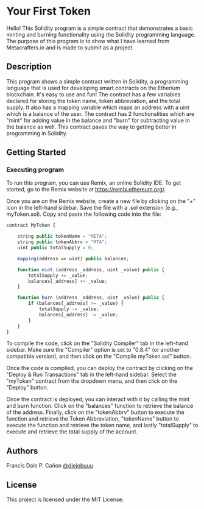 # Your First Token

Hello! This Solidity program is a simple contract that demonstrates a basic minting and burning functionality using the Solidity programming language. The purpose of this program is to show what I have learned from Metacrafters.io and is made to submit as a project.

## Description

This program shows a simple contract written in Solidity, a programming language that is used for developing smart contracts on the Etherium blockchain. It's easy to use and fun! The contract has a few variables declared for storing the token name, token abbreviation, and the total supply. It also has a mapping variable which maps an address with a uint which is a balance of the user. The contract has 2 functionalities which are "mint" for adding value in the balance and "burn" for subtracting value in the balance as well. This contract paves the way to getting better in programming in Solidity.

## Getting Started

### Executing program

To run this program, you can use Remix, an online Solidity IDE. To get started, go to the Remix website at https://remix.ethereum.org/.

Once you are on the Remix website, create a new file by clicking on the "+" icon in the left-hand sidebar. Save the file with a .sol extension (e.g., myToken.sol). Copy and paste the following code into the file:

```javascript
contract MyToken {

    string public tokenName = "META";
    string public tokenAbbrv = "MTA";
    uint public totalSupply = 0;

    mapping(address => uint) public balances;

    function mint (address _address, uint _value) public {
        totalSupply += _value;
        balances[_address] += _value;
    }

    function burn (address _address, uint _value) public {
        if (balances[_address] >= _value) {
            totalSupply -= _value;
            balances[_address] -= _value;
        }
    }
}

```

To compile the code, click on the "Solidity Compiler" tab in the left-hand sidebar. Make sure the "Compiler" option is set to "0.8.4" (or another compatible version), and then click on the "Compile myToken.sol" button.

Once the code is compiled, you can deploy the contract by clicking on the "Deploy & Run Transactions" tab in the left-hand sidebar. Select the "myToken" contract from the dropdown menu, and then click on the "Deploy" button.

Once the contract is deployed, you can interact with it by calling the mint and burn function. Click on the "balances" function to retrieve the balance of the address. Finally, click on the "tokenAbbrv" button to execute the function and retrieve the Token Abbreviation, "tokenName" button to execute the function and retrieve the token name, and lastly "totalSupply" to execute and retrieve the total supply of the account.

## Authors

Francis Dale P. Cañon
[@diejobuuu](https://facebook.com/diejobuuu)


## License

This project is licensed under the MIT License.
